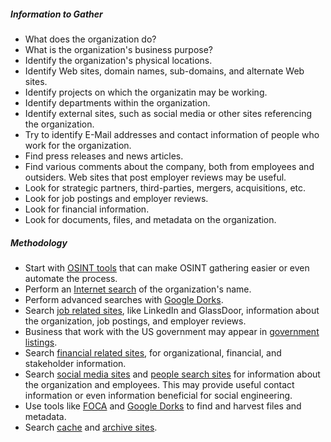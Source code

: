 ##### Information to Gather
* What does the organization do?
* What is the organization's business purpose?
* Identify the organization's physical locations.
* Identify Web sites, domain names, sub-domains, and alternate Web sites.
* Identify projects on which the organizatin may be working.
* Identify departments within the organization.
* Identify external sites, such as social media or other sites referencing the organization.
* Try to identify E-Mail addresses and contact information of people who work for the organization.
* Find press releases and news articles.
* Find various comments about the company, both from employees and outsiders.  Web sites that post employer reviews may be useful.
* Look for strategic partners, third-parties, mergers, acquisitions, etc.
* Look for job postings and employer reviews.
* Look for financial information.
* Look for documents, files, and metadata on the organization.

##### Methodology
* Start with [OSINT tools](../../Tools/OSINT/README.md) that can make OSINT gathering easier or even automate the process.
* Perform an [Internet search](../../Tools/OnlineResources/README.md#Internet-Search-Engines) of the organization's name.
* Perform advanced searches with [Google Dorks](../../Tools/OnlineResources/README.md#Google-Dorks).
* Search [job related sites](../../Tools/OnlineResources/README.md#Job-Related-Web-Sites), like LinkedIn and GlassDoor, information about the organization, job postings, and employer reviews.
* Business that work with the US government may appear in [government listings](../../Tools/OnlineResources/README.md#Government).
* Search [financial related sites](../../Tools/OnlineResources/README.md#Financial-Related-Web-Sites), for organizational, financial, and stakeholder information.
* Search [social media sites](../../Tools/OnlineResources/README.md#Social-Networks) and [people search sites](../../Tools/OnlineResources/README.md#People-Searches) for information about the organization and employees.  This may provide useful contact information or even information beneficial for social engineering.
* Use tools like [FOCA](../../Tools/OSINT/FOCA/README.md) and [Google Dorks](../../Tools/OnlineResources/README.md#Google-Dorks) to find and harvest files and metadata.
* Search [cache](../../Tools/OnlineResources/README.md#Display-Cache) and [archive sites](../../Tools/OnlineResources/README.md#Archival-Sites).